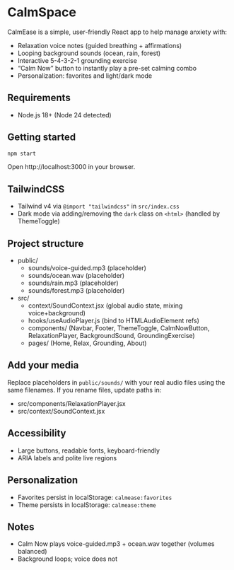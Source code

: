 # CalmSpace


CalmEase is a simple, user-friendly React app to help manage anxiety with:

- Relaxation voice notes (guided breathing + affirmations)
- Looping background sounds (ocean, rain, forest)
- Interactive 5-4-3-2-1 grounding exercise
- “Calm Now” button to instantly play a pre-set calming combo
- Personalization: favorites and light/dark mode

## Requirements
- Node.js 18+ (Node 24 detected)

## Getting started

```bash
npm start
```

Open http://localhost:3000 in your browser.

## TailwindCSS
- Tailwind v4 via `@import "tailwindcss"` in `src/index.css`
- Dark mode via adding/removing the `dark` class on `<html>` (handled by ThemeToggle)

## Project structure
- public/
  - sounds/voice-guided.mp3 (placeholder)
  - sounds/ocean.wav (placeholder)
  - sounds/rain.mp3 (placeholder)
  - sounds/forest.mp3 (placeholder)
- src/
  - context/SoundContext.jsx (global audio state, mixing voice+background)
  - hooks/useAudioPlayer.js (bind to HTMLAudioElement refs)
  - components/ (Navbar, Footer, ThemeToggle, CalmNowButton, RelaxationPlayer, BackgroundSound, GroundingExercise)
  - pages/ (Home, Relax, Grounding, About)

## Add your media
Replace placeholders in `public/sounds/` with your real audio files using the same filenames. If you rename files, update paths in:
- src/components/RelaxationPlayer.jsx
- src/context/SoundContext.jsx

## Accessibility
- Large buttons, readable fonts, keyboard-friendly
- ARIA labels and polite live regions

## Personalization
- Favorites persist in localStorage: `calmease:favorites`
- Theme persists in localStorage: `calmease:theme`

## Notes
- Calm Now plays voice-guided.mp3 + ocean.wav together (volumes balanced)
- Background loops; voice does not
